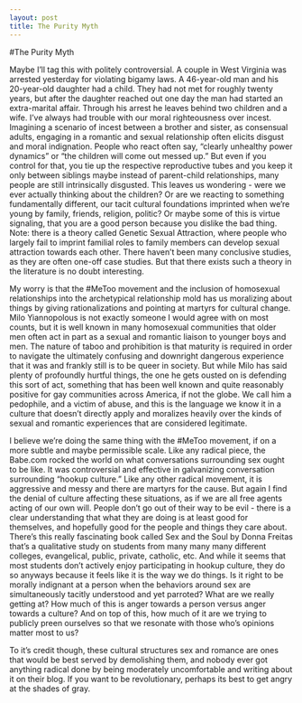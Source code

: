 ```yaml
---
layout: post
title: The Purity Myth
---
```

#The Purity Myth

Maybe I’ll tag this with politely controversial.
A couple in West Virginia was arrested yesterday for violating bigamy laws. A 46-year-old man and his 20-year-old daughter had a child. They had not met for roughly twenty years, but after the daughter reached out one day the man had started an extra-marital affair. Through his arrest he leaves behind two children and a wife.
I’ve always had trouble with our moral righteousness over incest. Imagining a scenario of incest between a brother and sister, as consensual adults, engaging in a romantic and sexual relationship often elicits disgust and moral indignation. People who react often say, “clearly unhealthy power dynamics” or “the children will come out messed up.” But even if you control for that, you tie up the respective reproductive tubes and you keep it only between siblings maybe instead of parent-child relationships, many people are still intrinsically disgusted. This leaves us wondering - were we ever actually thinking about the children? Or are we reacting to something fundamentally different, our tacit cultural foundations imprinted when we’re young by family, friends, religion, politic? Or maybe some of this is virtue signaling, that you are a good person because you dislike the bad thing. 
Note: there is a theory called Genetic Sexual Attraction, where people who largely fail to imprint familial roles to family members can develop sexual attraction towards each other. There haven’t been many conclusive studies, as they are often one-off case studies. But that there exists such a theory in the literature is no doubt interesting.

My worry is that the #MeToo movement and the inclusion of homosexual relationships into the archetypical relationship mold has us moralizing about things by giving rationalizations and pointing at martyrs for cultural change. Milo Yiannopolous is not exactly someone I would agree with on most counts, but it is well known in many homosexual communities that older men often act in part as a sexual and romantic liaison to younger boys and men. The nature of taboo and prohibition is that maturity is required in order to navigate the ultimately confusing and downright dangerous experience that it was and frankly still is to be queer in society. But while Milo has said plenty of profoundly hurtful things, the one he gets ousted on is defending this sort of act, something that has been well known and quite reasonably positive for gay communities across America, if not the globe. We call him a pedophile, and a victim of abuse, and this is the language we know it in a culture that doesn’t directly apply and moralizes heavily over the kinds of sexual and romantic experiences that are considered legitimate.

I believe we’re doing the same thing with the #MeToo movement, if on a more subtle and maybe permissible scale. Like any radical piece, the Babe.com rocked the world on what conversations surrounding sex ought to be like. It was controversial and effective in galvanizing conversation surrounding “hookup culture.” Like any other radical movement, it is aggressive and messy and there are martyrs for the cause. But again I find the denial of culture affecting these situations, as if we are all free agents acting of our own will. People don’t go out of their way to be evil - there is a clear understanding that what they are doing is at least good for themselves, and hopefully good for the people and things they care about. There’s this really fascinating book called Sex and the Soul by Donna Freitas that’s a qualitative study on students from many many many different colleges, evangelical, public, private, catholic, etc. And while it seems that most students don’t actively enjoy participating in hookup culture, they do so anyways because it feels like it is the way we do things. Is it right to be morally indignant at a person when the behaviors around sex are simultaneously tacitly understood and yet parroted? What are we really getting at? How much of this is anger towards a person versus anger towards a culture? And on top of this, how much of it are we trying to publicly preen ourselves so that we resonate with those who’s opinions matter most to us?

To it’s credit though, these cultural structures sex and romance are ones that would be best served by demolishing them, and nobody ever got anything radical done by being moderately uncomfortable and writing about it on their blog. If you want to be revolutionary, perhaps its best to get angry at the shades of gray.
